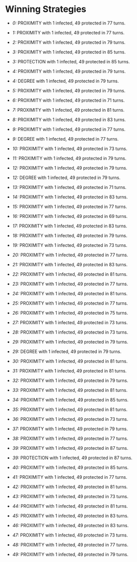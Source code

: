 # Winning Strategies

* _0:_ PROXIMITY with 1 infected, 49 protected in 77 turns.


* _1:_ PROXIMITY with 1 infected, 49 protected in 77 turns.


* _2:_ PROXIMITY with 1 infected, 49 protected in 79 turns.


* _3:_ PROXIMITY with 1 infected, 49 protected in 85 turns.


* _3:_ PROTECTION with 1 infected, 49 protected in 85 turns.


* _4:_ PROXIMITY with 1 infected, 49 protected in 79 turns.


* _4:_ DEGREE with 1 infected, 49 protected in 79 turns.


* _5:_ PROXIMITY with 1 infected, 49 protected in 79 turns.


* _6:_ PROXIMITY with 1 infected, 49 protected in 71 turns.


* _7:_ PROXIMITY with 1 infected, 49 protected in 81 turns.


* _8:_ PROXIMITY with 1 infected, 49 protected in 83 turns.


* _9:_ PROXIMITY with 1 infected, 49 protected in 77 turns.


* _9:_ DEGREE with 1 infected, 49 protected in 77 turns.


* _10:_ PROXIMITY with 1 infected, 49 protected in 73 turns.


* _11:_ PROXIMITY with 1 infected, 49 protected in 79 turns.


* _12:_ PROXIMITY with 1 infected, 49 protected in 79 turns.


* _12:_ DEGREE with 1 infected, 49 protected in 79 turns.


* _13:_ PROXIMITY with 1 infected, 49 protected in 71 turns.


* _14:_ PROXIMITY with 1 infected, 49 protected in 83 turns.


* _15:_ PROXIMITY with 1 infected, 49 protected in 77 turns.


* _16:_ PROXIMITY with 1 infected, 49 protected in 69 turns.


* _17:_ PROXIMITY with 1 infected, 49 protected in 83 turns.


* _18:_ PROXIMITY with 1 infected, 49 protected in 79 turns.


* _19:_ PROXIMITY with 1 infected, 49 protected in 73 turns.


* _20:_ PROXIMITY with 1 infected, 49 protected in 77 turns.


* _21:_ PROXIMITY with 1 infected, 49 protected in 83 turns.


* _22:_ PROXIMITY with 1 infected, 49 protected in 81 turns.


* _23:_ PROXIMITY with 1 infected, 49 protected in 77 turns.


* _24:_ PROXIMITY with 1 infected, 49 protected in 81 turns.


* _25:_ PROXIMITY with 1 infected, 49 protected in 77 turns.


* _26:_ PROXIMITY with 1 infected, 49 protected in 75 turns.


* _27:_ PROXIMITY with 1 infected, 49 protected in 73 turns.


* _28:_ PROXIMITY with 1 infected, 49 protected in 73 turns.


* _29:_ PROXIMITY with 1 infected, 49 protected in 79 turns.


* _29:_ DEGREE with 1 infected, 49 protected in 79 turns.


* _30:_ PROXIMITY with 1 infected, 49 protected in 81 turns.


* _31:_ PROXIMITY with 1 infected, 49 protected in 81 turns.


* _32:_ PROXIMITY with 1 infected, 49 protected in 79 turns.


* _33:_ PROXIMITY with 1 infected, 49 protected in 81 turns.


* _34:_ PROXIMITY with 1 infected, 49 protected in 85 turns.


* _35:_ PROXIMITY with 1 infected, 49 protected in 81 turns.


* _36:_ PROXIMITY with 1 infected, 49 protected in 73 turns.


* _37:_ PROXIMITY with 1 infected, 49 protected in 79 turns.


* _38:_ PROXIMITY with 1 infected, 49 protected in 77 turns.


* _39:_ PROXIMITY with 1 infected, 49 protected in 87 turns.


* _39:_ PROTECTION with 1 infected, 49 protected in 87 turns.


* _40:_ PROXIMITY with 1 infected, 49 protected in 85 turns.


* _41:_ PROXIMITY with 1 infected, 49 protected in 77 turns.


* _42:_ PROXIMITY with 1 infected, 49 protected in 81 turns.


* _43:_ PROXIMITY with 1 infected, 49 protected in 73 turns.


* _44:_ PROXIMITY with 1 infected, 49 protected in 81 turns.


* _45:_ PROXIMITY with 1 infected, 49 protected in 83 turns.


* _46:_ PROXIMITY with 1 infected, 49 protected in 83 turns.


* _47:_ PROXIMITY with 1 infected, 49 protected in 73 turns.


* _48:_ PROXIMITY with 1 infected, 49 protected in 77 turns.


* _49:_ PROXIMITY with 1 infected, 49 protected in 79 turns.


